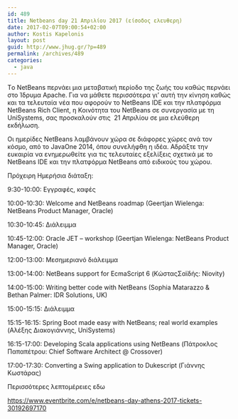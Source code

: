```yaml
---
id: 489
title: Netbeans day 21 Απριλίου 2017 (είσοδος ελευθερη)
date: 2017-02-07T09:00:54+02:00
author: Kostis Kapelonis
layout: post
guid: http://www.jhug.gr/?p=489
permalink: /archives/489
categories:
  - java
---
```

Tο NetBeans περνάει μια μεταβατική περίοδο της ζωής του καθώς περνάει στο Ίδρυμα Apache. Για να μάθετε περισσότερα γι&#8217; αυτή την κίνηση καθώς και τα τελευταία νέα που αφορούν το NetBeans IDE και την πλατφόρμα NetBeans Rich Client, η Κοινότητα του NetBeans σε συνεργασία με τη UniSystems, σας προσκαλούν στις  21 Απριλίου σε μια ελεύθερη εκδήλωση.

Οι ημερίδες NetBeans λαμβάνουν χώρα σε διάφορες χώρες ανά τον κόσμο, από το JavaOne 2014, όπου συνελήφθη η ιδέα. Αδράξτε την ευκαιρία να ενημερωθείτε για τις τελευταίες εξελίξεις σχετικά με το NetBeans IDE και την πλατφόρμα NetBeans από ειδικούς του χώρου.

Πρόχειρη Ημερήσια διάταξη:

9:30-10:00: Εγγραφές, καφές

10:00-10:30: Welcome and NetBeans roadmap (Geertjan Wielenga: NetBeans Product Manager, Oracle)

10:30-10:45: Διάλειμμα

10:45-12:00: Oracle JET &#8211; workshop (Geertjan Wielenga: NetBeans Product Manager, Oracle)

12:00-13:00: Μεσημεριανό διάλειμμα

13:00-14:00: NetBeans support for EcmaScript 6 (ΚώσταςΣαϊδής: Niovity)

14:00-15:00: Writing better code with NetBeans (Sophia Matarazzo & Bethan Palmer: IDR Solutions, UK)

15:00-15:15: Διάλειμμα

15:15-16:15: Spring Boot made easy with NetBeans; real world examples (Αλέξης Διακογιάννης, UniSystems)

16:15-17:00: Developing Scala applications using NetBeans (Πάτροκλος Παπαπέτρου: Chief Software Architect @ Crossover)

17:00-17:30: Converting a Swing application to Dukescript (Γιάννης Κωστάρας)

Περισσότερες λεπτομέρειες εδω

<https://www.eventbrite.com/e/netbeans-day-athens-2017-tickets-30192697170>